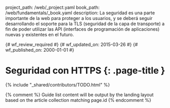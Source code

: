 project_path: /web/_project.yaml
book_path: /web/fundamentals/_book.yaml
description: La seguridad es una parte importante de la web para proteger a los usuarios, y se deberá seguir desarrollando el soporte para la TLS (seguridad de la capa de transporte) a fin de poder utilizar las API (interfaces de programación de aplicaciones) nuevas y existentes en el futuro.

{# wf_review_required #}
{# wf_updated_on: 2015-03-26 #}
{# wf_published_on: 2000-01-01 #}

# Seguridad con HTTPS {: .page-title }

{% include "_shared/contributors/TODO.html" %}



{% comment %}
Guide list content will be output by the landing layout based on the article collection matching page.id
{% endcomment %}
